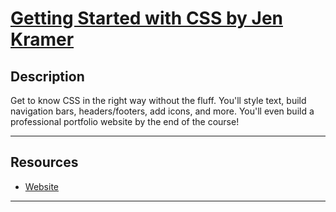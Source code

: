 # [Getting Started with CSS by Jen Kramer](https://frontendmasters.com/courses/getting-started-css/)

## Description

Get to know CSS in the right way without the fluff. You'll style text, build navigation bars, headers/footers, add icons, and more. You'll even build a professional portfolio website by the end of the course!

---

## Resources

- [Website](https://gettingstartedwith.css.education/)

---
